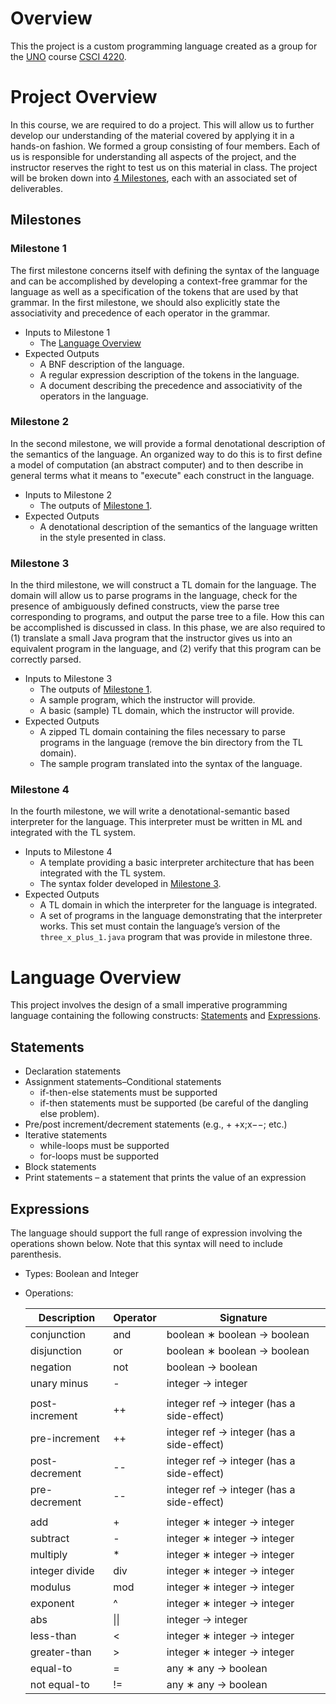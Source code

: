 # Overview
This the project is a custom programming language created as a group for the [UNO](https://www.unomaha.edu/) course [CSCI 4220](https://catalog.unomaha.edu/search/?search=CSCI%204220).

# Project Overview
In this course, we are required to do a project. This will allow us to further develop our understanding of the material covered by applying it in a hands-on fashion. We formed a group consisting of four members. Each of us is responsible for understanding all aspects of the project, and the instructor reserves the right to test us on this material in class. The project will be broken down into [4 Milestones](#milestones), each with an associated set of deliverables.

## Milestones

### Milestone 1
The first milestone concerns itself with defining the syntax of the language and can be accomplished by developing a context-free grammar for the language as well as a specification of the tokens that are used by that grammar. In the first milestone, we should also explicitly state the associativity and precedence of each operator in the grammar.
- Inputs to Milestone 1
  - The [Language Overview](#language-overview)
- Expected Outputs
  - A BNF description of the language.
  - A regular expression description of the tokens in the language.
  - A document describing the precedence and associativity of the operators in the language.

### Milestone 2
In the second milestone, we will provide a formal denotational description of the semantics of the language. An organized way to do this is to first define a model of computation (an abstract computer) and to then describe in general terms what it means to "execute" each construct in the language.
- Inputs to Milestone 2
  - The outputs of [Milestone 1](#milestone-1).
- Expected Outputs
  - A denotational description of the semantics of the language written in the style presented in class.

### Milestone 3
In the third milestone, we will construct a TL domain for the language. The domain will allow us to parse programs in the language, check for the presence of ambiguously defined constructs, view the parse tree corresponding to programs, and output the parse tree to a file. How this can be accomplished is discussed in class. In this phase, we are also required to (1) translate a small Java program that the instructor gives us into an equivalent program in the language, and (2) verify that this program can be correctly parsed.
- Inputs to Milestone 3
  - The outputs of [Milestone 1](#milestone-1).
  - A sample program, which the instructor will provide.
  - A basic (sample) TL domain, which the instructor will provide.
- Expected Outputs
  - A zipped TL domain containing the files necessary to parse programs in the language (remove the bin directory from the TL domain).
  - The sample program translated into the syntax of the language.

### Milestone 4
In the fourth milestone, we will write a denotational-semantic based interpreter for the language. This interpreter must be written in ML and integrated with the TL system.
- Inputs to Milestone 4
  - A template providing a basic interpreter architecture that has been integrated with the TL system.
  - The syntax folder developed in [Milestone 3](#milestone-3).
- Expected Outputs
  - A TL domain in which the interpreter for the language is integrated.
  - A set of programs in the language demonstrating that the interpreter works. This set must contain the language’s version of the `three_x_plus_1.java` program that was provide in milestone three.

# Language Overview
This project involves the design of a small imperative programming language containing the following constructs: [Statements](#statements) and [Expressions](#expressions).

## Statements
- Declaration statements
- Assignment statements–Conditional statements
  - if-then-else statements must be supported
  - if-then statements must be supported (be careful of the dangling else problem).
- Pre/post increment/decrement statements (e.g., + +x;x−−; etc.)
- Iterative statements
  - while-loops must be supported
  - for-loops must be supported
- Block statements
- Print statements – a statement that prints the value of an expression

## Expressions
The language should support the full range of expression involving the operations shown below. Note that this syntax will need to include parenthesis.
- Types:  Boolean and Integer
- Operations:

  | Description    | Operator | Signature                                 |
  |----------------|----------|-------------------------------------------|
  | conjunction    | and      | boolean ∗ boolean → boolean               |
  | disjunction    | or       | boolean ∗ boolean → boolean               |
  | negation       | not      | boolean → boolean                         |
  | unary minus    | -        | integer → integer                         |
  |                |          |                                           |
  | post-increment | ++       | integer ref → integer (has a side-effect) |
  | pre-increment  | ++       | integer ref → integer (has a side-effect) |
  | post-decrement | --       | integer ref → integer (has a side-effect) |
  | pre-decrement  | --       | integer ref → integer (has a side-effect) |
  |                |          |                                           |
  | add            | +        | integer ∗ integer → integer               |
  | subtract       | -        | integer ∗ integer → integer               |
  | multiply       | *        | integer ∗ integer → integer               |
  | integer divide | div      | integer ∗ integer → integer               |
  | modulus        | mod      | integer ∗ integer → integer               |
  | exponent       | ^        | integer ∗ integer → integer               |
  | abs            | \|\|     | integer → integer                         |
  | less-than      | <        | integer ∗ integer → integer               |
  | greater-than   | >        | integer ∗ integer → integer               |
  | equal-to       | =        | any ∗ any → boolean                       |
  | not equal-to   | !=       | any ∗ any → boolean                       |
